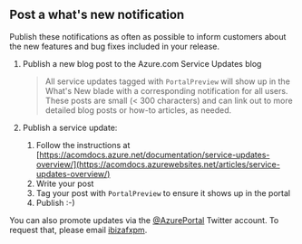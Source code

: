 ## Post a what's new notification

Publish these notifications as often as possible to inform customers about the new features and bug fixes included in your release. 

1.  Publish a new blog post to the Azure.com Service Updates blog

    > All service updates tagged with `PortalPreview` will show up in the What's New blade with a corresponding notification for all users. These posts are small (< 300 characters) and can link out to more detailed blog posts or how-to articles, as needed.

1. Publish a service update:

    1. Follow the instructions at [https://acomdocs.azure.net/documentation/service-updates-overview/](https://acomdocs.azurewebsites.net/articles/service-updates-overview/)
    1. Write your post
    1. Tag your post with `PortalPreview` to ensure it shows up in the portal
    1. Publish :-)

You can also promote updates via the [@AzurePortal](http://twitter.com/azureportal) Twitter account. To request that, please email [ibizafxpm](mailto:ibizafxpm@microsoft.com).
